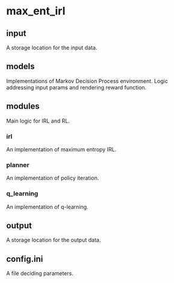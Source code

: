 # max_ent_irl

## input

A storage location for the input data.

## models

Implementations of Markov Decision Process environment.
Logic addressing input params and rendering reward function.

## modules

Main logic for IRL and RL.

### irl

An implementation of maximum entropy IRL.

### planner

An implementation of policy iteration.

### q_learning

An implementation of q-learning.

## output

A storage location for the output data.

## config.ini

A file deciding parameters.
